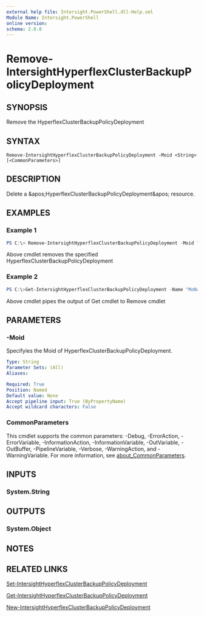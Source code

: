 ```yaml
---
external help file: Intersight.PowerShell.dll-Help.xml
Module Name: Intersight.PowerShell
online version:
schema: 2.0.0
---
```


# Remove-IntersightHyperflexClusterBackupPolicyDeployment

## SYNOPSIS
Remove the HyperflexClusterBackupPolicyDeployment

## SYNTAX

```
Remove-IntersightHyperflexClusterBackupPolicyDeployment -Moid <String> [<CommonParameters>]
```

## DESCRIPTION
Delete a &amp;apos;HyperflexClusterBackupPolicyDeployment&amp;apos; resource.

## EXAMPLES

### Example 1
```powershell
PS C:\> Remove-IntersightHyperflexClusterBackupPolicyDeployment -Moid "xxxxxxxxxxxxxxxxxxxxxxxxxxx"
```
Above cmdlet removes the specified HyperflexClusterBackupPolicyDeployment 

### Example 2
```powershell
PS C:\>Get-IntersightHyperflexClusterBackupPolicyDeployment -Name "MoName"|  Remove-IntersightHyperflexClusterBackupPolicyDeployment
```
Above cmdlet pipes the output of Get cmdlet to Remove cmdlet

## PARAMETERS

### -Moid
Specifyies the Moid of HyperflexClusterBackupPolicyDeployment.

```yaml
Type: String
Parameter Sets: (All)
Aliases:

Required: True
Position: Named
Default value: None
Accept pipeline input: True (ByPropertyName)
Accept wildcard characters: False
```

### CommonParameters
This cmdlet supports the common parameters: -Debug, -ErrorAction, -ErrorVariable, -InformationAction, -InformationVariable, -OutVariable, -OutBuffer, -PipelineVariable, -Verbose, -WarningAction, and -WarningVariable. For more information, see [about_CommonParameters](http://go.microsoft.com/fwlink/?LinkID=113216).

## INPUTS

### System.String

## OUTPUTS

### System.Object
## NOTES

## RELATED LINKS

[Set-IntersightHyperflexClusterBackupPolicyDeployment](./Set-IntersightHyperflexClusterBackupPolicyDeployment.md)

[Get-IntersightHyperflexClusterBackupPolicyDeployment](./Get-IntersightHyperflexClusterBackupPolicyDeployment.md)

[New-IntersightHyperflexClusterBackupPolicyDeployment](./New-IntersightHyperflexClusterBackupPolicyDeployment.md)

